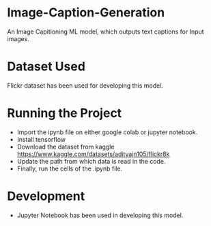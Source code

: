 # Image-Caption-Generation
An Image Capitioning ML model, which outputs text captions for Input images.

# Dataset Used
Flickr dataset has been used for developing this model. 

# Running the Project
* Import the ipynb file on either google colab or jupyter notebook.
* Install tensorflow
* Download the dataset from kaggle https://www.kaggle.com/datasets/adityajn105/flickr8k
* Update the path from which data is read in the code.
* Finally, run the cells of the .ipynb file.
 
# Development
* Jupyter Notebook has been used in developing this model.